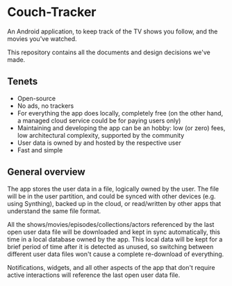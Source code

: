 # Couch-Tracker

An Android application, to keep track of the TV shows you follow, and the movies you've watched.

This repository contains all the documents and design decisions we've made.


## Tenets

- Open-source
- No ads, no trackers
- For everything the app does locally, completely free (on the other hand, a managed cloud service could be for paying users only)
- Maintaining and developing the app can be an hobby: low (or zero) fees, low architectural complexity, supported by the community
- User data is owned by and hosted by the respective user
- Fast and simple


## General overview

The app stores the user data in a file, logically owned by the user. The file will be in the user partition, and could be synced with other devices (e.g. using Synthing), backed up in the cloud, or read/written by other apps that understand the same file format.

All the shows/movies/episodes/collections/actors referenced by the last open user data file will be downloaded and kept in sync automatically, this time in a local database owned by the app.
This local data will be kept for a brief period of time after it is detected as unused, so switching between different user data files won't cause a complete re-download of everything.

Notifications, widgets, and all other aspects of the app that don't require active interactions will reference the last open user data file.

